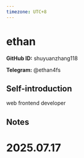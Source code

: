 ```yaml
---
timezone: UTC+8
---
```


# ethan

**GitHub ID:** shuyuanzhang118

**Telegram:** @ethan4fs

## Self-introduction

web frontend developer

## Notes

<!-- Content_START -->

# 2025.07.17


<!-- Content_END -->
